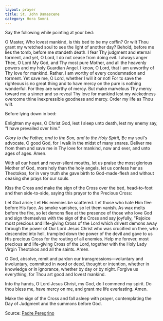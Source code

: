 ```yaml
---
layout: prayer
title: St. John Damascene
category: Hora Somni
---
```

<notabene>Say the following while pointing at your bed:</notabene>

O Master, Who lovest mankind, is this bed to be my coffin? Or wilt Thou grant my wretched soul to see the light of another day? Behold, before me lies the tomb, before me standeth death. I fear Thy judgment and eternal torment, and yet, O Lord, I do not cease from doing evil. I always anger Thee, O Lord My God, and Thy most pure Mother, and all the heavenly powers and my holy Guardian Angel. I know, O Lord, that I am unworthy of Thy love for mankind. Rather, I am worthy of every condemnation and torment. Yet save me, O Lord, whether I will it or not! For to save the righteous is no great thing and to have mercy on the pure is nothing wonderful. For they are worthy of mercy. But make marvelous Thy mercy toward me a sinner and so reveal Thy love for mankind lest my wickedness overcome thine inexpressible goodness and mercy. Order my life as Thou wilt.

<notabene>Before lying down in bed:</notabene>

Enlighten my eyes, O Christ God, lest I sleep unto death, lest my enemy say, "I have prevailed over him."

*Glory to the Father, and to the Son, and to the Holy Spirit,* Be my soul's advocate, O good God, for I walk in the midst of many snares. Deliver me from them and save me in Thy love for mankind, now and ever, and unto ages of ages. Amen.

With all our heart and never-silent mouths, let us praise the most glorious Mother of God, more holy than the holy angels, let us confess her as Theotokos, for in very truth she gave birth to God-made-flesh and without ceasing she prays for our souls.

<notabene>Kiss the Cross and make the sign of the Cross over the bed, head-to-foot and then side-to-side, saying this prayer to the Precious Cross:</notabene>

Let God arise; Let His enemies be scattered. Let those who hate Him flee before His face. As smoke vanishes, so let them vanish. As wax melts before the fire, so let demons flee at the presence of those who love God and sign themselves with the sign of the Cross and say joyfully, "Rejoice most precious and life-giving Cross of the Lord which drivest demons away through the power of Our Lord Jesus Christ who was crucified on thee, who descended into hell, trampled down the power of the devil and gave to us His precious Cross for the routing of all enemies. Help me forever, most precious and life-giving Cross of the Lord, together with the Holy Lady Virgin Theotokos and all the saints. Amen.  

O God, absolve, remit and pardon our transgressions—voluntary and involuntary, committed in word or deed, thought or intention, whether in knowledge or in ignorance, whether by day or by night.  Forgive us everything, for Thou art good and lovest mankind.

Into thy hands, O Lord Jesus Christ, my God, do I commend my spirit. Do thou bless me, have mercy on me, and grant me life everlasting. Amen.

<notabene> Make the sign of the Cross and fall asleep with prayer, contemplating the Day of Judgment and the summons before God.</notabene>

<span class="muted small">Source: </span><a class="muted small" href="https://www.padreperegrino.org/2024/10/bedtimeprayer/" target="_blank">Padre Peregrino</a>